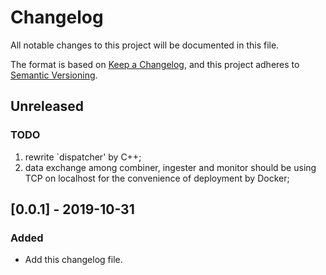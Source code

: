 # Changelog

All notable changes to this project will be documented in this file.

The format is based on [Keep a Changelog](https://keepachangelog.com/en/1.0.0/),
and this project adheres to [Semantic Versioning](https://semver.org/spec/v2.0.0.html).

## Unreleased

### TODO

1. rewrite `dispatcher' by C++;
2. data exchange among combiner, ingester and monitor should be using TCP on localhost for the convenience of deployment by Docker;

## [0.0.1] - 2019-10-31

### Added

- Add this changelog file.
